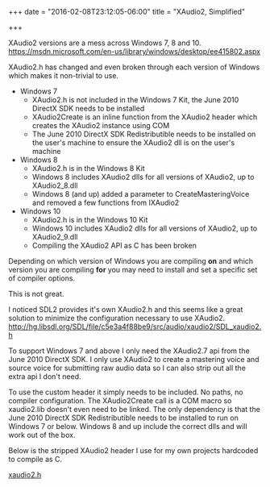 +++
date = "2016-02-08T23:12:05-06:00"
title = "XAudio2, Simplified"

+++

XAudio2 versions are a mess across Windows 7, 8 and 10.
https://msdn.microsoft.com/en-us/library/windows/desktop/ee415802.aspx

XAudio2.h has changed and even broken through each version of Windows which makes it non-trivial to use.

- Windows 7
  - XAudio2.h is not included in the Windows 7 Kit, the June 2010 DirectX SDK needs to be installed
  - XAudio2Create is an inline function from the XAudio2 header which creates the XAudio2 instance using COM
  - The June 2010 DirectX SDK Redistributible needs to be installed on the user's machine to ensure the XAudio2 dll is on the user's machine
- Windows 8
  - XAudio2.h is in the Windows 8 Kit
  - Windows 8 includes XAudio2 dlls for all versions of XAudio2, up to XAudio2_8.dll
  - Windows 8 (and up) added a parameter to CreateMasteringVoice and removed a few functions from IXAudio2
- Windows 10
  - XAudio2.h is in the Windows 10 Kit
  - Windows 10 includes XAudio2 dlls for all versions of XAudio2, up to XAudio2_9.dll
  - Compiling the XAudio2 API as C has been broken

Depending on which version of Windows you are compiling __on__ and which version you are compiling __for__ you may need to install and set a specific set of compiler options.

This is not great.

I noticed SDL2 provides it's own XAudio2.h and this seems like a great solution to minimize the configuration necessary to use XAudio2.
http://hg.libsdl.org/SDL/file/c5e3a4f88be9/src/audio/xaudio2/SDL_xaudio2.h

To support Windows 7 and above I only need the XAudio2.7 api from the June 2010 DirectX SDK.  I only use XAudio2 to create a mastering voice and source voice for submitting raw audio data so I can also strip out all the extra api I don't need.

To use the custom header it simply needs to be included.  No paths, no compiler configuration.  The XAudio2Create call is a COM macro so xaudio2.lib doesn't even need to be linked.  The only dependency is that the June 2010 DirectX SDK Redistributible needs to be installed to run on Windows 7 or below.  Windows 8 and up include the correct dlls and will work out of the box.

Below is the stripped XAudio2 header I use for my own projects hardcoded to compile as C.

[xaudio2.h](/static/xaudio2.h)